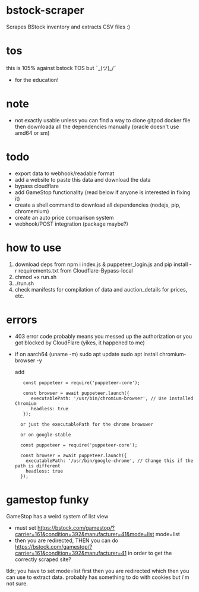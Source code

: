 # bstock-scraper
Scrapes BStock inventory and extracts CSV files :)

# tos
this is 105% against bstock TOS but ¯\_(ツ)_/¯
- for the education!

# note
- not exactly usable unless you can find a way to clone gitpod docker file then downloada all the dependencies manually (oracle doesn't use amd64 or sm)

# todo
- export data to webhook/readable format
- add a website to paste this data and download the data
- bypass cloudflare
- add GameStop functionality (read below if anyone is interested in fixing it)
- create a shell command to download all dependencies (nodejs, pip, chromemium)
- create an auto price comparison system
- webhook/POST integration (package maybe?)

# how to use
1. download deps from npm i index.js & puppeteer_login.js and pip install -r requirements.txt from Cloudflare-Bypass-local
2.  chmod +x run.sh
3. ./run.sh
4. check manifests for compilation of data and auction_details for prices, etc.

# errors
- 403 error code probably means you messed up the authorization or you got blocked by CloudFlare (yikes, it happened to me)
- if on aarch64 (uname -m)
  sudo apt update
  sudo apt install chromium-browser -y

  add 
  ```
     const puppeteer = require('puppeteer-core');

     const browser = await puppeteer.launch({
        executablePath: '/usr/bin/chromium-browser', // Use installed Chromium
        headless: true
     });

    or just the executablePath for the chrome browswer

    or on google-stable

    const puppeteer = require('puppeteer-core');

    const browser = await puppeteer.launch({
      executablePath: '/usr/bin/google-chrome', // Change this if the path is different
      headless: true
    });

  ```



# gamestop funky
GameStop has a weird system of list view
- must set https://bstock.com/gamestop/?carrier=161&condition=392&manufacturer=41&mode=list
mode=list
- then you are redirected, THEN you can do https://bstock.com/gamestop/?carrier=161&condition=392&manufacturer=41 in order to get the correctly scraped site?

tldr; you have to set mode=list first then you are redirected which then you can use to extract data. probably has something to do with cookies but i'm not sure.

